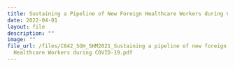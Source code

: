 ```yaml
---
title: Sustaining a Pipeline of New Foreign Healthcare Workers during COVID19 Pandemic
date: 2022-04-01
layout: file
description: ""
image: ""
file_url: /files/C642_SGH_SHM2021_Sustaining a pipeline of new foreign
  Healthcare Workers during COVID-19.pdf
---
```

